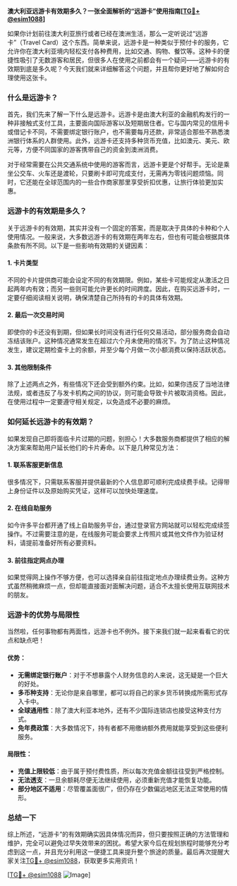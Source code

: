 **澳大利亚远游卡有效期多久？一张全面解析的“远游卡”使用指南[[TG💪+ @esim1088](https://t.me/s/esim1088)]**

如果你计划前往澳大利亚旅行或者已经在澳洲生活，那么一定听说过“远游卡”（Travel Card）这个东西。简单来说，远游卡是一种类似于预付卡的服务，它允许你在澳大利亚境内轻松支付各种费用，比如交通、购物、餐饮等。这种卡的便捷性吸引了无数游客和居民，但很多人在使用之前都会有一个疑问——远游卡的有效期到底是多久呢？今天我们就来详细解答这个问题，并且帮你更好地了解如何合理使用这张卡。

### **什么是远游卡？**

首先，我们先来了解一下什么是远游卡。远游卡是由澳大利亚的金融机构发行的一种非接触式支付工具，主要面向国际游客以及短期居住者。它与国内常见的信用卡或借记卡不同，不需要绑定银行账户，也不需要每月还款，非常适合那些不熟悉澳洲银行体系的人群使用。此外，远游卡还支持多种货币充值，比如澳元、美元、欧元等，方便不同国家的游客携带自己的资金到澳洲消费。

对于经常需要在公共交通系统中使用的游客而言，远游卡更是个好帮手。无论是乘坐公交车、火车还是渡轮，只要刷卡即可完成支付，无需再为零钱问题烦恼。同时，它还能在全球范围内的一些合作商家那里享受折扣优惠，让旅行体验更加实惠。

### **远游卡的有效期是多久？**

关于远游卡的有效期，其实并没有一个固定的答案，而是取决于具体的卡种和个人使用情况。一般来说，大多数远游卡的有效期在两年左右，但也有可能会根据具体条款有所不同。以下是一些影响有效期的关键因素：

#### **1. 卡片类型**
不同的卡片提供商可能会设定不同的有效期限。例如，某些卡可能规定从激活之日起两年内有效；而另一些则可能允许更长的时间跨度。因此，在购买远游卡时，一定要仔细阅读相关说明，确保清楚自己所持有的卡的具体有效期。

#### **2. 最后一次交易时间**
即使你的卡还没有到期，但如果长时间没有进行任何交易活动，部分服务商会自动冻结该账户。这种情况通常发生在超过六个月未使用的情况下。为了防止这种情况发生，建议定期检查卡上的余额，并至少每个月做一次小额消费以保持活跃状态。

#### **3. 其他限制条件**
除了上述两点之外，有些情况下还会受到额外约束。比如，如果你违反了当地法律法规，或者违反了与发卡机构之间的协议，则可能会导致卡片被取消资格。因此，在使用过程中一定要遵守相关规定，以免造成不必要的麻烦。

### **如何延长远游卡的有效期？**

如果发现自己即将面临卡片过期的问题，别担心！大多数服务商都提供了相应的解决方案来帮助用户延长他们的卡片寿命。以下是几种常见方法：

#### **1. 联系客服更新信息**
很多情况下，只需联系客服并提供最新的个人信息即可顺利完成续费手续。记得带上身份证件以及原始购买凭证，这样可以加快处理速度。

#### **2. 在线自助服务**
如今许多平台都开通了线上自助服务平台，通过登录官方网站就可以轻松完成续签操作。不过需要注意的是，在线服务可能会要求上传照片或其他文件作为验证材料，请提前准备好所有必要资料。

#### **3. 前往指定网点办理**
如果觉得网上操作不够方便，也可以选择亲自前往指定地点办理续费业务。这种方式虽然稍微麻烦一点，但却能直接面对面解决问题，适合不太擅长使用互联网技术的朋友。

### **远游卡的优势与局限性**

当然啦，任何事物都有两面性，远游卡也不例外。接下来我们就一起来看看它的优点和缺点吧！

#### **优势：**
- **无需绑定银行账户**：对于不想暴露个人财务信息的人来说，这无疑是一个巨大的好处。
- **多币种支持**：无论你是来自哪里，都可以将自己的家乡货币转换成所需形式存入卡中。
- **全球通用性**：除了澳大利亚本地外，还有不少国际连锁店也接受这种支付方式。
- **免年费政策**：大多数情况下，持有者都不用缴纳额外费用就能享受到这些便利服务。

#### **局限性：**
- **充值上限较低**：由于属于预付费性质，所以每次充值金额往往受到严格控制。
- **无法透支**：一旦余额耗尽便无法继续使用，必须重新充值才能恢复功能。
- **部分地区不适用**：尽管覆盖面很广，但仍存在少数偏远地区无法正常使用的情形。

### **总结一下**

综上所述，“远游卡”的有效期确实因具体情况而异，但只要按照正确的方法管理和维护，完全可以避免过早失效带来的困扰。希望大家今后在规划旅程时能够充分考虑到这一点，并且充分利用这一便捷工具来提升整个旅途的质量。最后再次提醒大家关注[TG💪+ @esim1088](https://t.me/s/esim1088)，获取更多实用资讯！

[[TG💪+ @esim1088](https://t.me/s/esim1088) ![Image](https://i.postimg.cc/4NQfJmqS/Snipaste-2025-05-13-00-14-12.png)]